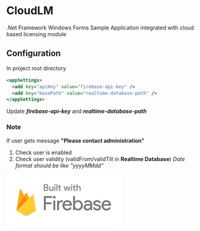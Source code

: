 # CloudLM
.Net Framework Windows Forms Sample Application integrated with cloud based licensing module

## Configuration
In project root directory 

```XML
<appSettings>
  <add key="apiKey" value="firebase-api-key" />
  <add key="basePath" value="realtime-database-path" />
</appSettings>
```
Update _**firebase-api-key**_ and _**realtime-database-path**_

### Note
If user gets message **"Please contact administration"**
1. Check user is enabled
2. Check user validity (validFrom/validTill in **Realtime Database**) _Date format should be like "yyyyMMdd"_

![Built with Firebase](https://github.com/itsalfredakku/CloudLM/raw/master/CloudLM/logo-built_white.jpg)
